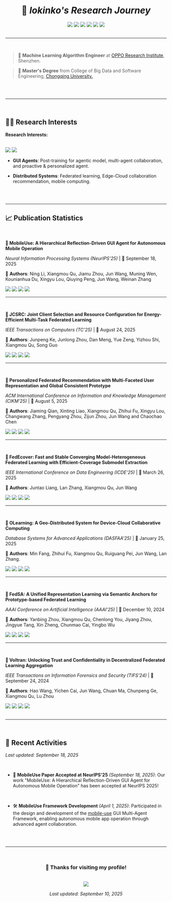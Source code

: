 <div align="center">
  
# 👋 *lokinko's Research Journey*




<img src="https://img.shields.io/badge/GitHub-lokinko-181717?style=flat-square&logo=github&logoColor=white" />
<img src="https://img.shields.io/badge/Zhihu-lokinko-0084FF?style=flat-square&logo=zhihu&logoColor=white" />
<img src="https://img.shields.io/badge/Email-lokinko.cs@gmail.com-D14836?style=flat-square&logo=gmail&logoColor=white" />


<img src="https://img.shields.io/badge/WeChat-lokinko-07C160?style=flat-square&logo=wechat&logoColor=white" />
<img src="https://img.shields.io/badge/QQ-310556100-12B7F5?style=flat-square&logo=tencentqq&logoColor=white" />
<img src="https://img.shields.io/badge/Steam-Lokinko-1B2838?style=flat-square&logo=steam&logoColor=white" /> 

<br>

</div>

<br>

---

<br>

<div align="left">

>🌻 **Machine Learning Algorithm Engineer** at [OPPO Research Institute](https://www.oppo.com/en/), Shenzhen.  

>🌱 **Master's Degree** from College of Big Data and Software Engineering, [Chongqing University.](https://www.cqu.edu.cn/)  

<br>

</div>

<br>

---

<br>

## 👨‍💻 Research Interests

<div align="left">

**Research Interests:**

<br>

<img src="https://img.shields.io/badge/🤖_GUI_Agents-Research-blue?style=flat-square" />
<img src="https://img.shields.io/badge/🔬_Federated_Learning-Deployment-brightgreen?style=flat-square" />

<br>

- **GUI Agents**: Post-training for agentic model, multi-agent collaboration, and proactive & personalized agent.

- **Distributed Systems**: Federated learning, Edge-Cloud collaboration recommendation, mobile computing.

<br>

</div>

<br>

---

## 📈 Publication Statistics

<br>

<div align="left">

**🔬 MobileUse: A Hierarchical Reflection-Driven GUI Agent for Autonomous Mobile Operation**  

*Neural Information Processing Systems (NeurIPS'25)* | 📅 September 18, 2025  

👤 **Authors**: Ning Li, Xiangmou Qu, Jiamu Zhou, Jun Wang, Muning Wen, Kounianhua Du, Xingyu Lou, Qiuying Peng, Jun Wang, Weinan Zhang

<img src="https://img.shields.io/badge/Conference-NeurIPS'25-darkblue?style=flat-square" />
<img src="https://img.shields.io/badge/GUI_Agents-FF6B6B?style=flat-square" />
<img src="https://img.shields.io/badge/Mobile_Operation-4ECDC4?style=flat-square" />
<img src="https://img.shields.io/badge/Hierarchical_Reflection-45B7D1?style=flat-square" />

<br>

---

<br>

<div align="left">

**🔬 JCSRC: Joint Client Selection and Resource Configuration for Energy-Efficient Multi-Task Federated Learning**  

*IEEE Transactions on Computers (TC'25)* | 📅 August 24, 2025  

👤 **Authors**: Junpeng Ke, Junlong Zhou, Dan Meng, Yue Zeng, Yizhou Shi, Xiangmou Qu, Song Guo

<img src="https://img.shields.io/badge/Journal-IEEE_TC-blue?style=flat-square" />
<img src="https://img.shields.io/badge/Federated_Learning-FF6B6B?style=flat-square" />
<img src="https://img.shields.io/badge/Energy_Efficiency-4ECDC4?style=flat-square" />
<img src="https://img.shields.io/badge/Multi_Task_Learning-45B7D1?style=flat-square" />

<br>

---

<br>

**🔬 Personalized Federated Recommendation with Multi-Faceted User Representation and Global Consistent Prototype**  

*ACM International Conference on Information and Knowledge Management (CIKM'25)* | 📅 August 5, 2025  

👤 **Authors**: Jiaming Qian, Xinting Liao, Xiangmou Qu, Zhihui Fu, Xingyu Lou, Changwang Zhang, Pengyang Zhou, Zijun Zhou, Jun Wang and Chaochao Chen


<img src="https://img.shields.io/badge/Conference-CIKM'25-green?style=flat-square" />
<img src="https://img.shields.io/badge/Federated_Learning-FF6B6B?style=flat-square" />
<img src="https://img.shields.io/badge/Recommendation_Systems-96CEB4?style=flat-square" />
<img src="https://img.shields.io/badge/Personalization-FFEAA7?style=flat-square" />

<br>

---

<br>

**🔬 FedEcover: Fast and Stable Converging Model-Heterogeneous Federated Learning with Efficient-Coverage Submodel Extraction**  

*IEEE International Conference on Data Engineering (ICDE'25)* | 📅 March 26, 2025  

👤 **Authors**: Juntao Liang, Lan Zhang, Xiangmou Qu, Jun Wang

<img src="https://img.shields.io/badge/Conference-ICDE'25-orange?style=flat-square" />
<img src="https://img.shields.io/badge/Federated_Learning-FF6B6B?style=flat-square" />
<img src="https://img.shields.io/badge/Model_Heterogeneity-DDA0DD?style=flat-square" />
<img src="https://img.shields.io/badge/Convergence-98D8C8?style=flat-square" />

<br>

---

<br>

<div align="left">

**🔬 OLearning: A Geo-Distributed System for Device-Cloud Collaborative Computing**  

*Database Systems for Advanced Applications (DASFAA'25)* | 📅 January 25, 2025  

👤 **Authors**: Min Fang, Zhihui Fu, Xiangmou Qu, Ruiguang Pei, Jun Wang, Lan Zhang.


<img src="https://img.shields.io/badge/Conference-DASFAA'25-purple?style=flat-square" />
<img src="https://img.shields.io/badge/Distributed_Systems-FF9F43?style=flat-square" />
<img src="https://img.shields.io/badge/Edge_Computing-10AC84?style=flat-square" />
<img src="https://img.shields.io/badge/Industry_Track-FF3838?style=flat-square" />

<br>

---

<br>

**🔬 FedSA: A Unified Representation Learning via Semantic Anchors for Prototype-based Federated Learning**  

*AAAI Conference on Artificial Intelligence (AAAI'25)* | 📅 December 10, 2024  

👤 **Authors**: Yanbing Zhou, Xiangmou Qu, Chenlong You, Jiyang Zhou, Jingyue Tang, Xin Zheng, Chunmao Cai, Yingbo Wu

<img src="https://img.shields.io/badge/Conference-AAAI'25-red?style=flat-square" />
<img src="https://img.shields.io/badge/Federated_Learning-FF6B6B?style=flat-square" />
<img src="https://img.shields.io/badge/Representation_Learning-74B9FF?style=flat-square" />
<img src="https://img.shields.io/badge/Semantic_Anchors-FDCB6E?style=flat-square" />

<br>

---

<br>

**🔬 Voltran: Unlocking Trust and Confidentiality in Decentralized Federated Learning Aggregation**  

*IEEE Transactions on Information Forensics and Security (TIFS'24)* | 📅 September 24, 2024  

👤 **Authors**: Hao Wang, Yichen Cai, Jun Wang, Chuan Ma, Chunpeng Ge, Xiangmou Qu, Lu Zhou  

<img src="https://img.shields.io/badge/Journal-IEEE_TIFS-blue?style=flat-square" />
<img src="https://img.shields.io/badge/Federated_Learning-FF6B6B?style=flat-square" />
<img src="https://img.shields.io/badge/Security-FF7675?style=flat-square" />
<img src="https://img.shields.io/badge/Trust-6C5CE7?style=flat-square" />

<br>

</div>

<br>

---

<br>

## 📅 Recent Activities

*Last updated: September 18, 2025*

<br>

<div align="left">

- 🚀 **MobileUse Paper Accepted at NeurIPS'25** *(September 18, 2025)*: Our work "MobileUse: A Hierarchical Reflection-Driven GUI Agent for Autonomous Mobile Operation" has been accepted at NeurIPS 2025!

<br>

- 🛠️ **MobileUse Framework Development** *(April 1, 2025)*: Participated in the design and development of the [mobile-use](https://github.com/MadeAgents/mobile-use) GUI Multi-Agent Framework, enabling autonomous mobile app operation through advanced agent collaboration.

<br>

</div>

<br>

---



<div align="center">

<br>

### 🌟 Thanks for visiting my profile!

<br>

<img src="https://komarev.com/ghpvc/?username=lokinko&style=flat-square&color=blueviolet" />

<br>

*Last updated: September 10, 2025*

<br>

</div>

<!-- markdownlint-restore -->
<!-- prettier-ignore-end -->
<!-- languages:end -->
